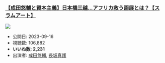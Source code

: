 ### [【成田悠輔と資本主義】日本橋三越…アフリカ救う画展とは？【スラムアート】](https://www.youtube.com/watch?v=pQ1-GYlJOGE)
[![](https://img.youtube.com/vi/pQ1-GYlJOGE/sddefault.jpg)](https://www.youtube.com/watch?v=pQ1-GYlJOGE)
-   公開日: 2023-09-16
-   視聴数: 106,882
-   **いいね数: 2,231**
-   出演者: [成田悠輔](/rehacq_fan/people/成田悠輔 "wikilink"), [長坂真護](/rehacq_fan/people/長坂真護 "wikilink")
